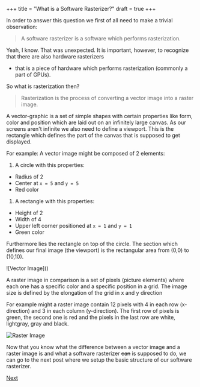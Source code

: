 +++
title = "What is a Software Rasterizer?"
draft = true
+++

In order to answer this question we first of all need to make a trivial
observation:

> A software rasterizer is a software which performs rasterization.

Yeah, I know. That was unexpected.
It is important, however, to recognize that there are also hardware rasterizers
- that is a piece of hardware which performs rasterization
(commonly a part of GPUs).

So what is rasterization then?

> Rasterization is the process of converting a vector image into a raster image.

A vector-graphic is a set of simple shapes
with certain properties like form, color and position which are laid out
on an infinitely large canvas.
As our screens aren't infinite we also need to define a viewport.
This is the rectangle which defines the part of the canvas that is
supposed to get displayed.

For example: A vector image might be composed of 2 elements:

1. A circle with this properties:
  - Radius of 2
  - Center at `x = 5` and `y = 5`
  - Red color

1. A rectangle with this properties:
  - Height of 2
  - Width of 4
  - Upper left corner positioned at `x = 1` and `y = 1`
  - Green color

Furthermore lies the rectangle on top of the circle.
The section which defines our final image (the viewport)
is the rectangular area from (0,0) to (10,10).

![Vector Image](\)


A raster image in comparison is a set of pixels (picture elements) where each
one has a specific color and a specific position in a grid.
The image size is defined by the elongation of the grid in x and y direction

For example might a raster image contain 12 pixels with 4 in each row
(x-direction) and 3 in each column (y-direction).
The first row of pixels is green, the second one is red and the pixels in
the last row are white, lightgray, gray and black.

![Raster Image](/)

Now that you know what the difference
between a vector image and a raster image is and what a software rasterizer
~~can~~ is supposed to do,
we can go to the next post where we setup the basic structure of our
software rasterizer.

[Next](/)
